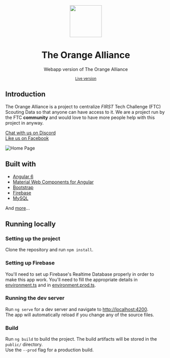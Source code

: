 <div align="center">
  <img width="100" height="100" src="http://theorangealliance.org/assets/imgs/favicon.png">
  <h1>The Orange Alliance</h1>
  <p>Webapp version of The Orange Alliance</p>
  <small><a href="https://theorangealliance.org" target="_blank">Live version</a></small>
</div>

## Introduction

The Orange Alliance is a project to centralize _FIRST_ Tech Challenge (FTC) Scouting Data so that anyone can have access to it. We are a project run by the FTC **community** and would love to have more people help with this project in anyway.

[Chat with us on Discord](https://discord.gg/5fH66UV)<br/>
[Like us on Facebook](https://www.facebook.com/theorangealliance/) 

![Home Page](https://user-images.githubusercontent.com/16443111/54284767-399eaa80-45a9-11e9-908a-c876451790f0.png)

## Built with
- [Angular 6](https://angular.io)
- [Material Web Components for Angular](https://github.com/trimox/angular-mdc-web)
- [Bootstrap](https://getbootstrap.com)
- [Firebase](https://firebase.google.com)
- [MySQL](https://www.mysql.com)

And [more](https://github.com/orange-alliance/the-orange-alliance/blob/master/package.json)...

## Running locally

### Setting up the project
Clone the repository and run ``npm install``.

### Setting up Firebase
You'll need to set up Firebase's Realtime Database properly in order to make this app work.
You'll need to ֿfill the appropriate details in [environment.ts](https://github.com/orange-alliance/the-orange-alliance/blob/master/src/environments/environment.ts) and in [environment.prod.ts](https://github.com/orange-alliance/the-orange-alliance/blob/master/src/environments/environment.prod.ts).

### Running the dev server
Run ``ng serve`` for a dev server and navigate to [http://localhost:4200](http://localhost:4200).<br/>
The app will automatically reload if you change any of the source files.

### Build
Run ``ng build`` to build the project. The build artifacts will be stored in the ``public/`` directory.
<br/>Use the ``--prod`` flag for a production build.

